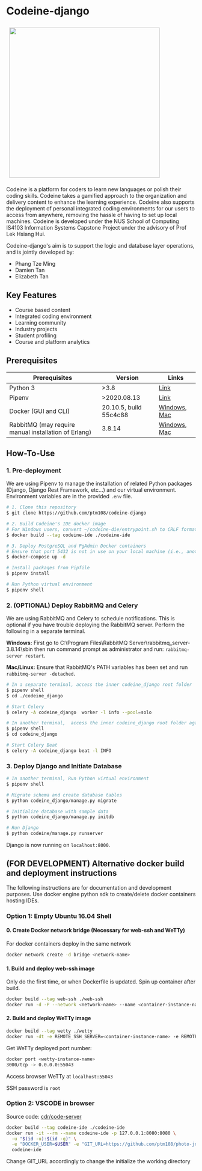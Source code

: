 # Codeine-django

<img src="https://i.imgur.com/LJ38sHu.png" width="400" style="margin: 8px"> 

Codeine is a platform for coders to learn new languages or polish their coding skills. Codeine takes a gamified approach to the organization and delivery content to enhance the learning experience. Codeine also supports the deployment of personal integrated coding environments for our users to access from anywhere, removing the hassle of having to set up local machines. Codeine is developed under the NUS School of Computing IS4103 Information Systems Capstone Project under the advisory of Prof Lek Hsiang Hui.

Codeine-django's aim is to support the logic and database layer operations, and is jointly developed by:

- Phang Tze Ming
- Damien Tan
- Elizabeth Tan

## Key Features

- Course based content
- Integrated coding environment
- Learning community
- Industry projects
- Student profiling
- Course and platform analytics

## Prerequisites

| Prerequisites                                        | Version                | Links                                                                                                                  |
| ---------------------------------------------------- | ---------------------- | ---------------------------------------------------------------------------------------------------------------------- |
| Python 3                                             | >3.8                   | [Link](https://www.python.org/downloads/)                                                                              |
| Pipenv                                               | >2020.08.13            | [Link](https://pypi.org/project/pipenv/)                                                                               |
| Docker (GUI and CLI)                                 | 20.10.5, build 55c4c88 | [Windows](https://docs.docker.com/docker-for-windows/install/), [Mac](https://docs.docker.com/docker-for-mac/install/) |
| RabbitMQ (may require manual installation of Erlang) | 3.8.14                 | [Windows](https://www.rabbitmq.com/install-windows.html), [Mac](https://www.rabbitmq.com/install-generic-unix.html)    |

## How-To-Use

### 1. Pre-deployment

We are using Pipenv to manage the installation of related Python packages (Django, Django Rest Framework, etc...) and our virtual environment. Environment variables are in the provided `.env` file.

```bash
# 1. Clone this repository
$ git clone https://github.com/ptm108/codeine-django

# 2. Build Codeine's IDE docker image
# For Windows users, convert ~/codeine-die/entrypoint.sh to CRLF format
$ docker build --tag codeine-ide ./codeine-ide

# 3. Deploy PostgreSQL and PgAdmin Docker containers
# Ensure that port 5432 is not in use on your local machine (i.e., another Postgres server)
$ docker-compose up -d

# Install packages from Pipfile
$ pipenv install

# Run Python virtual environment
$ pipenv shell
```

### 2. **(OPTIONAL)** Deploy RabbitMQ and Celery

We are using RabbitMQ and Celery to schedule notifications. This is optional if you have trouble deploying the RabbitMQ server. Perform the following in a separate terminal.

**Windows:**
First go to C:\Program Files\RabbitMQ Server\rabbitmq_server-3.8.14\sbin then run command prompt as administrator and run: `rabbitmq-server restart`.

**Mac/Linux:**
Ensure that RabbitMQ's PATH variables has been set and run `rabbitmq-server -detached`.

```bash
# In a separate terminal, access the inner codeine_django root folder
$ pipenv shell
$ cd ./codeine_django

# Start Celery
$ celery -A codeine_django  worker -l info --pool=solo

# In another terminal,  access the inner codeine_django root folder again
$ pipenv shell
$ cd codeine_django

# Start Celery Beat
$ celery -A codeine_django beat -l INFO
```

### 3. Deploy Django and Initiate Database

```bash
# In another terminal, Run Python virtual environment
$ pipenv shell

# Migrate schema and create database tables
$ python codeine_django/manage.py migrate

# Initialize database with sample data
$ python codeine_django/manage.py initdb

# Run Django
$ python codeine/manage.py runserver
```

Django is now running on `localhost:8000`.

## **(FOR DEVELOPMENT)** Alternative docker build and deployment instructions

The following instructions are for documentation and development purposes. Use docker engine python sdk to create/delete docker containers hosting IDEs.

### Option 1: Empty Ubuntu 16.04 Shell

#### 0. Create Docker network bridge (Necessary for web-ssh and WeTTy)

For docker containers deploy in the same network

```bash
docker network create -d bridge <network-name>
```

#### 1. Build and deploy web-ssh image

Only do the first time, or when Dockerfile is updated. Spin up container after build.

```bash
docker build --tag web-ssh ./web-ssh
docker run -d -P --network <network-name> --name <container-instance-name> web-ssh
```

#### 2. Build and deploy WeTTy image

```bash
docker build --tag wetty ./wetty
docker run -dt -e REMOTE_SSH_SERVER=<container-instance-name> -e REMOTE_SSH_PORT=22 -e REMOTE_SSH_USER=root -p 3000 --name <wetty-instance-name> --network <network-name> wetty
```

Get WeTTy deployed port number:

```bash
docker port <wetty-instance-name>
3000/tcp -> 0.0.0.0:55043
```

Access browser WeTTy at `localhost:55043`

SSH password is `root`

### Option 2: VSCODE in browser

Source code: [cdr/code-server](https://github.com/cdr/code-server)

```bash
docker build --tag codeine-ide ./codeine-ide
docker run -it --rm --name codeine-ide -p 127.0.0.1:8080:8080 \
  -u "$(id -u):$(id -g)" \
  -e "DOCKER_USER=$USER" -e "GIT_URL=https://github.com/ptm108/photo-journal-rn.git" \
  codeine-ide
```

Change GIT_URL accordingly to change the initialize the working directory

